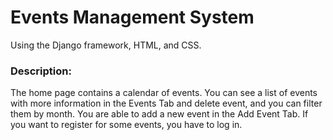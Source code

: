 # Events Management System
Using the Django framework, HTML, and CSS.

### Description:
The home page contains a calendar of events. You can see a list of events with more information in the Events Tab and delete event, and you can filter them by month. 
You are able to add a new event in the Add Event Tab. If you want to register for some events, you have to log in.

